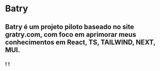 # Batry

## Batry é um projeto piloto baseado no site gratry.com, com foco em aprimorar meus conhecimentos em React, TS, TAILWIND, NEXT, MUI.

### ! !

